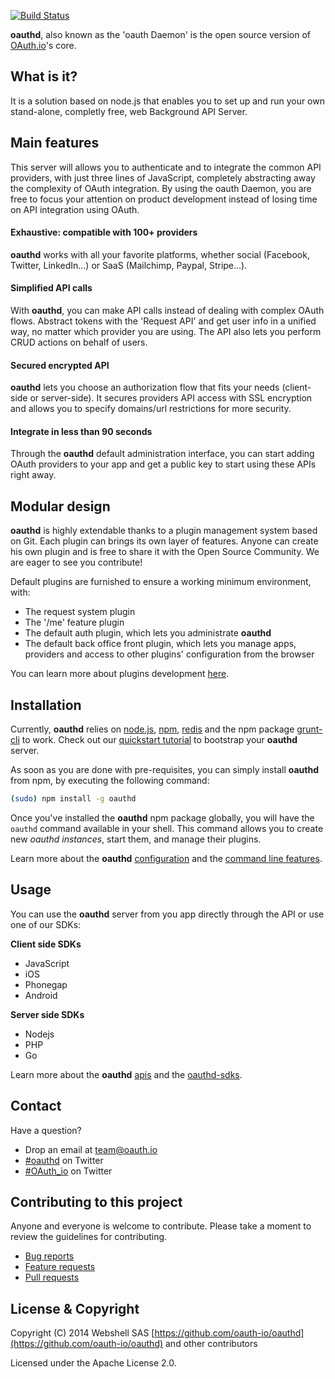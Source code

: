 [![Build Status](https://travis-ci.org/oauth-io/oauthd.svg?branch=develop)](https://travis-ci.org/oauth-io/oauthd)

**oauthd**, also known as the 'oauth Daemon' is the open source version of 
[OAuth.io](https://oauth.io)'s core. 

## What is it?

It is a solution based on node.js that enables you to set 
up and run your own stand-alone, completly free, web Background API Server. 

## Main features

This server will allows you to authenticate and to integrate the common API 
providers, with just three lines of JavaScript, completely abstracting away 
the complexity of OAuth integration. 
By using the oauth Daemon, you are free to focus your attention on product 
development instead of losing time on API integration using OAuth. 

#### Exhaustive: compatible with 100+ providers
**oauthd** works with all your favorite platforms, whether social (Facebook, 
Twitter, LinkedIn...) or SaaS (Mailchimp, Paypal, Stripe...). 
#### Simplified API calls
With **oauthd**, you can make API calls instead of dealing with complex OAuth flows. 
Abstract tokens with the 'Request API' and get user info in a unified way, 
no matter which provider you are using. The API also lets you perform CRUD 
actions on behalf of users.
#### Secured encrypted API
**oauthd** lets you choose an authorization flow that fits your needs (client-side 
or server-side). It secures providers API access with SSL encryption and allows 
you to specify domains/url restrictions for more security. 
#### Integrate in less than 90 seconds
Through the **oauthd** default administration interface, you can start adding OAuth 
providers to your app and  get a public key to start using these APIs 
right away.

## Modular design

**oauthd** is highly extendable thanks to a plugin management system based on Git. 
Each plugin can brings its own layer of features. 
Anyone can create his own plugin and is free to share it with the Open Source Community. 
We are eager to see you contribute!

Default plugins are furnished to ensure a working minimum environment, with:
- The request system plugin
- The '/me' feature plugin
- The default auth plugin, which lets you administrate **oauthd**
- The default back office front plugin, which lets you manage apps, providers and access to other plugins' configuration from the browser

You can learn more about plugins development
[here](https://github.com/oauth-io/oauthd/wiki/Plugins-development).

## Installation

Currently, **oauthd** relies on [node.js](http://nodejs.org/), [npm](https://www.npmjs.org/), [redis](http://redis.io/) and the npm package [grunt-cli](https://www.npmjs.org/package/grunt-cli) to work.
Check out our [quickstart tutorial](https://github.com/oauth-io/oauthd/wiki/Quickstart) to bootstrap your **oauthd** server.

As soon as you are done with pre-requisites, you can simply install **oauthd** from npm, by executing the following command:

```sh
(sudo) npm install -g oauthd
```

Once you've installed the **oauthd** npm package globally, you will have the 
`oauthd` command available in your shell. This command allows you to create 
new *oauthd instances*, start them, and manage their plugins.

Learn more about the **oauthd** 
[configuration](https://github.com/oauth-io/oauthd/wiki/Configuration) and the 
[command line features](https://github.com/oauth-io/oauthd/wiki/Command-Line-Interface).

## Usage

You can use the **oauthd** server from you app directly through the API or use one
of our SDKs:

**Client side SDKs**
- JavaScript
- iOS
- Phonegap
- Android

**Server side SDKs**
- Nodejs
- PHP
- Go

Learn more about the **oauthd** 
[apis](https://github.com/oauth-io/oauthd/wiki/API) and the 
[oauthd-sdks](https://github.com/oauth-io/oauthd/wiki/Server-and-client-side-SDKs).

## Contact

Have a question?

- Drop an email at team@oauth.io
- [#oauthd](https://twitter.com/oauthd) on Twitter
- [#OAuth_io](https://twitter.com/OAuth_io) on Twitter

## Contributing to this project

Anyone and everyone is welcome to contribute. Please take a moment to review the guidelines for contributing.

- [Bug reports](https://github.com/oauth-io/oauthd/issues)
- [Feature requests](https://github.com/oauth-io/oauthd/issues)
- [Pull requests](https://github.com/oauth-io/oauthd/pulls)

## License & Copyright

Copyright (C) 2014 Webshell SAS 
[https://github.com/oauth-io/oauthd](https://github.com/oauth-io/oauthd) and other contributors

Licensed under the Apache License 2.0.
